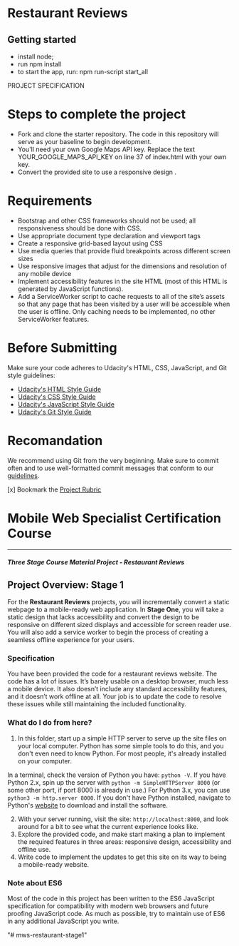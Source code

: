 # Restaurant Reviews

## Getting started
- install node;
- run npm install
- to start the app, run: npm run-script start_all

 PROJECT SPECIFICATION
# Steps to complete the project
- Fork and clone the starter repository. The code in this repository will serve as your baseline to begin development.
- You'll need your own Google Maps API key. Replace the text YOUR_GOOGLE_MAPS_API_KEY on line 37 of index.html with your own key.
- Convert the provided site to use a responsive design .
# Requirements
- Bootstrap and other CSS frameworks should not be used; all responsiveness should be done with CSS.
- Use appropriate document type declaration and viewport tags
- Create a responsive grid-based layout using CSS
- Use media queries that provide fluid breakpoints across different screen sizes
- Use responsive images that adjust for the dimensions and resolution of any mobile device
- Implement accessibility features in the site HTML (most of this HTML is generated by JavaScript functions).
- Add a ServiceWorker script to cache requests to all of the site’s assets so that any page that has been visited by a user will be accessible when the user is offline. Only caching needs to be implemented, no other ServiceWorker features.
# Before Submitting
Make sure your code adheres to Udacity's HTML, CSS, JavaScript, and Git style guidelines:
- [Udacity's HTML Style Guide](http://udacity.github.io/frontend-nanodegree-styleguide/index.html)
- [Udacity's CSS Style Guide](http://udacity.github.io/frontend-nanodegree-styleguide/css.html)
- [Udacity's JavaScript Style Guide](http://udacity.github.io/frontend-nanodegree-styleguide/javascript.html)
- [Udacity's Git Style Guide](https://udacity.github.io/git-styleguide/)
# Recomandation
We recommend using Git from the very beginning. Make sure to commit often and to use well-formatted commit messages that conform to our [guidelines](https://udacity.github.io/git-styleguide/).

 [x] Bookmark the [Project Rubric](https://review.udacity.com/#!/rubrics/1090/view)

# Mobile Web Specialist Certification Course
---
#### _Three Stage Course Material Project - Restaurant Reviews_

## Project Overview: Stage 1

For the **Restaurant Reviews** projects, you will incrementally convert a static webpage to a mobile-ready web application. In **Stage One**, you will take a static design that lacks accessibility and convert the design to be responsive on different sized displays and accessible for screen reader use. You will also add a service worker to begin the process of creating a seamless offline experience for your users.

### Specification

You have been provided the code for a restaurant reviews website. The code has a lot of issues. It’s barely usable on a desktop browser, much less a mobile device. It also doesn’t include any standard accessibility features, and it doesn’t work offline at all. Your job is to update the code to resolve these issues while still maintaining the included functionality.

### What do I do from here?

1. In this folder, start up a simple HTTP server to serve up the site files on your local computer. Python has some simple tools to do this, and you don't even need to know Python. For most people, it's already installed on your computer.

In a terminal, check the version of Python you have: `python -V`. If you have Python 2.x, spin up the server with `python -m SimpleHTTPServer 8000` (or some other port, if port 8000 is already in use.) For Python 3.x, you can use `python3 -m http.server 8000`. If you don't have Python installed, navigate to Python's [website](https://www.python.org/) to download and install the software.

2. With your server running, visit the site: `http://localhost:8000`, and look around for a bit to see what the current experience looks like.
3. Explore the provided code, and make start making a plan to implement the required features in three areas: responsive design, accessibility and offline use.
4. Write code to implement the updates to get this site on its way to being a mobile-ready website.

### Note about ES6

Most of the code in this project has been written to the ES6 JavaScript specification for compatibility with modern web browsers and future proofing JavaScript code. As much as possible, try to maintain use of ES6 in any additional JavaScript you write.



"# mws-restaurant-stage1"
